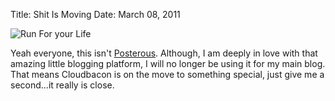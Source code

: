 Title: Shit Is Moving
Date: March 08, 2011

<img class ="centered" src="http://c522735.r35.cf2.rackcdn.com/5107420450_b0210464b2-300x199.jpg" alt="Run For your Life" />

Yeah everyone, this isn't <a href="https://posterous.com/">Posterous</a>. Although, I am deeply in love with that amazing little blogging platform, I will no longer be using it for my main blog. That means Cloudbacon is on the move to something special, just give me a second...it really is close.
